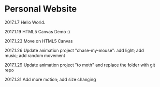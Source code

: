 # Personal Website

2017.1.7
Hello World.

2017.1.19
HTML5 Canvas Demo :)

2017.1.23
Move on HTML5 Canvas

2017.1.26
Update animation project "chase-my-mouse": add light; add music; add random movement

2017.1.29
Update animation project "to moth" and replace the folder with git repo

2017.1.31
Add more motion; add size changing
